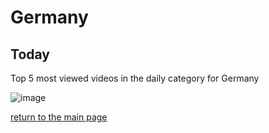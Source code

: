 # Germany

## Today
Top 5 most viewed videos in the daily category for Germany


![image](/images/main/daily/de-dailytop5Last7Days.jpeg)

[return to the main page](/main)
